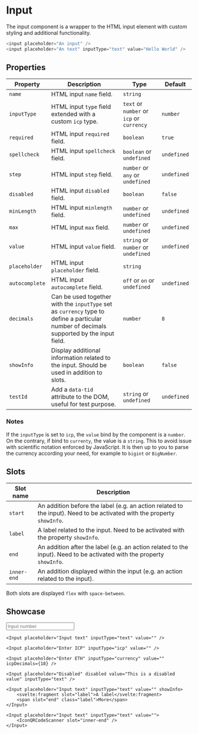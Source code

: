 <script lang="ts">
    import Input from "$lib/components/Input.svelte";
    import IconQRCodeScanner from "$lib/icons/IconQRCodeScanner.svelte";
</script>

# Input

The input component is a wrapper to the HTML input element with custom styling and additional functionality.

```javascript
<input placeholder="An input" />
<input placeholder="An text" inputType="text" value="Hello World" />
```

## Properties

| Property       | Description                                                                                                                              | Type                                      | Default     |
| -------------- | ---------------------------------------------------------------------------------------------------------------------------------------- | ----------------------------------------- | ----------- |
| `name`         | HTML input `name` field.                                                                                                                 | `string`                                  |             |
| `inputType`    | HTML input `type` field extended with a custom `icp` type.                                                                               | `text` or `number` or `icp` or `currency` | `number`    |
| `required`     | HTML input `required` field.                                                                                                             | `boolean`                                 | `true`      |
| `spellcheck`   | HTML input `spellcheck` field.                                                                                                           | `boolean` or `undefined`                  | `undefined` |
| `step`         | HTML input `step` field.                                                                                                                 | `number` or `any` or `undefined`          | `undefined` |
| `disabled`     | HTML input `disabled` field.                                                                                                             | `boolean`                                 | `false`     |
| `minLength`    | HTML input `minlength` field.                                                                                                            | `number` or `undefined`                   | `undefined` |
| `max`          | HTML input `max` field.                                                                                                                  | `number` or `undefined`                   | `undefined` |
| `value`        | HTML input `value` field.                                                                                                                | `string` or `number` or `undefined`       | `undefined` |
| `placeholder`  | HTML input `placeholder` field.                                                                                                          | `string`                                  |             |
| `autocomplete` | HTML input `autocomplete` field.                                                                                                         | `off` or `on` or `undefined`              | `undefined` |
| `decimals`     | Can be used together with the `inputType` set as `currency` type to define a particular number of decimals supported by the input field. | `number`                                  | `8`         |
| `showInfo`     | Display additional information related to the input. Should be used in addition to slots.                                                | `boolean`                                 | `false`     |
| `testId`       | Add a `data-tid` attribute to the DOM, useful for test purpose.                                                                          | `string` or `undefined`                   | `undefined` |

### Notes

If the `inputType` is set to `icp`, the `value` bind by the component is a `number`. On the contrary, if bind to `currenty`, the value is a `string`. This to avoid issue with scientific notation enforced by JavaScript. It is then up to you to parse the currency according your need, for example to `bigint` or `BigNumber`.

## Slots

| Slot name   | Description                                                                                                            |
| ----------- | ---------------------------------------------------------------------------------------------------------------------- |
| `start`     | An addition before the label (e.g. an action related to the input). Need to be activated with the property `showInfo`. |
| `label`     | A label related to the input. Need to be activated with the property `showInfo`.                                       |
| `end`       | An addition after the label (e.g. an action related to the input). Need to be activated with the property `showInfo`.  |
| `inner-end` | An addition displayed within the input (e.g. an action related to the input).                                          |

Both slots are displayed `flex` with `space-between`.

## Showcase

<div class="card-grid">
    <Input placeholder="Input number" />

    <Input placeholder="Input text" inputType="text" value="" />

    <Input placeholder="Enter ICP" inputType="icp" value="" />

    <Input placeholder="Enter ETH" inputType="currency" value="" icpDecimals={18} />

    <Input placeholder="Disabled" disabled value="This is a disabled value" inputType="text" />

    <Input placeholder="Input text" inputType="text" value="" showInfo>
        <svelte:fragment slot="label">A label</svelte:fragment>
        <span slot="end" class="label">More</span>
    </Input>

    <Input placeholder="Input text" inputType="text" value="">
        <IconQRCodeScanner slot="inner-end" />
    </Input>

</div>
